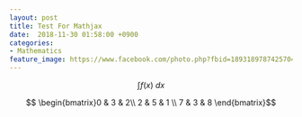 ```yaml
---
layout: post
title: Test For Mathjax
date:  2018-11-30 01:58:00 +0900
categories:
- Mathematics
feature_image: https://www.facebook.com/photo.php?fbid=1893189787425704&set=a.1893187554092594&type=3&theater
---
```


$$\int f(x)~dx$$

$$ \begin{bmatrix}0 & 3 & 2\\ 2 & 5 & 1 \\ 7 & 3 & 8 \end{bmatrix}$$

